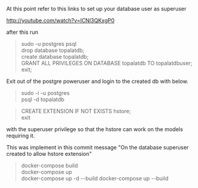 At this point refer to this links to set up your database user as superuser

http://youtube.com/watch?v=lCNl3QKxgP0

after this run
> sudo -u postgres psql \
> drop database topalatdb;\
> create database topalatdb; \
> GRANT ALL PRIVILEGES ON DATABASE topalatdb TO topalatdbuser; \
> exit;

Exit out of the postgre poweruser and login to the created db with below.
> sudo -i -u postgres  
> psql -d topalatdb

> CREATE EXTENSION IF NOT EXISTS hstore; \
> exit

with the superuser privilege so that the hstore can work on the models requiring it.

This was implement in this commit message "On the database superuser created to allow hstore extension"

> docker-compose build \
> docker-compose up \
> docker-compose up -d --build
> docker-compose up --build